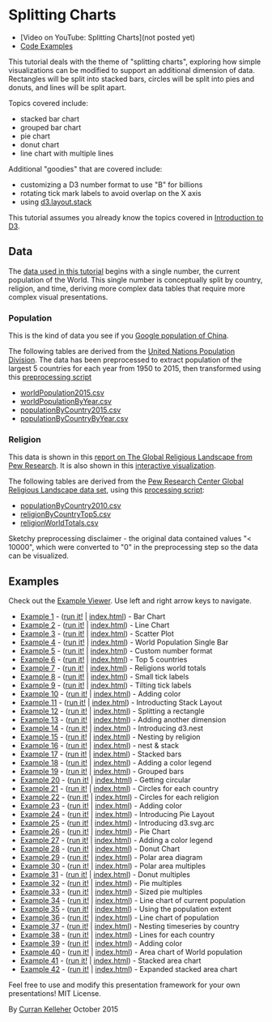 # Splitting Charts

 * [Video on YouTube: Splitting Charts](not posted yet)
 * [Code Examples](http://curran.github.io/screencasts/splittingCharts/examples/viewer/#/)

This tutorial deals with the theme of "splitting charts", exploring how simple visualizations can be modified to support an additional dimension of data. Rectangles will be split into stacked bars, circles will be split into pies and donuts, and lines will be split apart.

Topics covered include:

 * stacked bar chart
 * grouped bar chart
 * pie chart
 * donut chart
 * line chart with multiple lines

Additional "goodies" that are covered include:

 * customizing a D3 number format to use "B" for billions
 * rotating tick mark labels to avoid overlap on the X axis
 * using [d3.layout.stack](https://github.com/mbostock/d3/wiki/Stack-Layout)

This tutorial assumes you already know the topics covered in [Introduction to D3](https://github.com/curran/screencasts/tree/gh-pages/introToD3).

## Data

The [data used in this tutorial](./datasets) begins with a single number, the current population of the World. This single number is conceptually split by country, religion, and time, deriving more complex data tables that require more complex visual presentations.

### Population

This is the kind of data you see if you [Google population of China](https://www.google.com/webhp?sourceid=chrome-instant&ion=1&espv=2&ie=UTF-8#q=population%20of%20china).

The following tables are derived from the [United Nations Population Division](http://esa.un.org/unpd/wpp/DVD/). The data has been preprocessed to extract population of the largest 5 countries for each year from 1950 to 2015, then transformed using this [preprocessing script](https://github.com/curran/data/blob/gh-pages/un/population/2015Extract/process.js)

 * [worldPopulation2015.csv](https://github.com/curran/screencasts/blob/gh-pages/splittingCharts/datasets/worldPopulation2015.csv)
 * [worldPopulationByYear.csv](https://github.com/curran/screencasts/blob/gh-pages/splittingCharts/datasets/worldPopulationByYear.csv)
 * [populationByCountry2015.csv](https://github.com/curran/screencasts/blob/gh-pages/splittingCharts/datasets/populationByCountry2015.csv)
 * [populationByCountryByYear.csv](https://github.com/curran/screencasts/blob/gh-pages/splittingCharts/datasets/populationByCountryByYear.csv)

### Religion

This data is shown in this [report on The Global Religious Landscape from Pew Research](http://www.pewforum.org/2012/12/18/global-religious-landscape-exec/). It is also shown in this [interactive visualization](http://www.globalreligiousfutures.org/explorer#/?subtopic=15&chartType=bar&year=2010&data_type=number&religious_affiliation=all&destination=to&countries=Worldwide&age_group=all&pdfMode=false).

The following tables are derived from the [Pew Research Center Global Religious Landscape data set](https://github.com/curran/data/tree/gh-pages/pew/religion), using this [processing script](https://github.com/curran/data/blob/gh-pages/pew/religion/processed/process.js):

 * [populationByCountry2010.csv](https://github.com/curran/screencasts/blob/gh-pages/splittingCharts/datasets/populationByCountry2010.csv)
 * [religionByCountryTop5.csv](https://github.com/curran/screencasts/blob/gh-pages/splittingCharts/datasets/religionByCountryTop5.csv)
 * [religionWorldTotals.csv](https://github.com/curran/screencasts/blob/gh-pages/splittingCharts/datasets/religionWorldTotals.csv)

Sketchy preprocessing disclaimer - the original data contained values "< 10000", which were converted to "0" in the preprocessing step so the data can be visualized.

## Examples

Check out the [Example Viewer](http://curran.github.io/screencasts/splittingCharts/examples/viewer/#/1). Use left and right arrow keys to navigate.

 * [Example 1](http://curran.github.io/screencasts/splittingCharts/examples/viewer/#/1) - ([run it!](http://curran.github.io/screencasts/splittingCharts/examples/code/snapshot01) | [index.html](http://curran.github.io/screencasts/splittingCharts/examples/viewer/#/1/index.html)) - Bar Chart
 * [Example 2](http://curran.github.io/screencasts/splittingCharts/examples/viewer/#/2) - ([run it!](http://curran.github.io/screencasts/splittingCharts/examples/code/snapshot02) | [index.html](http://curran.github.io/screencasts/splittingCharts/examples/viewer/#/2/index.html)) - Line Chart
 * [Example 3](http://curran.github.io/screencasts/splittingCharts/examples/viewer/#/3) - ([run it!](http://curran.github.io/screencasts/splittingCharts/examples/code/snapshot03) | [index.html](http://curran.github.io/screencasts/splittingCharts/examples/viewer/#/3/index.html)) - Scatter Plot
 * [Example 4](http://curran.github.io/screencasts/splittingCharts/examples/viewer/#/4) - ([run it!](http://curran.github.io/screencasts/splittingCharts/examples/code/snapshot04) | [index.html](http://curran.github.io/screencasts/splittingCharts/examples/viewer/#/4/index.html)) - World Population Single Bar
 * [Example 5](http://curran.github.io/screencasts/splittingCharts/examples/viewer/#/5) - ([run it!](http://curran.github.io/screencasts/splittingCharts/examples/code/snapshot05) | [index.html](http://curran.github.io/screencasts/splittingCharts/examples/viewer/#/5/index.html)) - Custom number format
 * [Example 6](http://curran.github.io/screencasts/splittingCharts/examples/viewer/#/6) - ([run it!](http://curran.github.io/screencasts/splittingCharts/examples/code/snapshot06) | [index.html](http://curran.github.io/screencasts/splittingCharts/examples/viewer/#/6/index.html)) - Top 5 countries
 * [Example 7](http://curran.github.io/screencasts/splittingCharts/examples/viewer/#/7) - ([run it!](http://curran.github.io/screencasts/splittingCharts/examples/code/snapshot07) | [index.html](http://curran.github.io/screencasts/splittingCharts/examples/viewer/#/7/index.html)) - Religions world totals
 * [Example 8](http://curran.github.io/screencasts/splittingCharts/examples/viewer/#/8) - ([run it!](http://curran.github.io/screencasts/splittingCharts/examples/code/snapshot08) | [index.html](http://curran.github.io/screencasts/splittingCharts/examples/viewer/#/8/index.html)) - Small tick labels
 * [Example 9](http://curran.github.io/screencasts/splittingCharts/examples/viewer/#/9) - ([run it!](http://curran.github.io/screencasts/splittingCharts/examples/code/snapshot09) | [index.html](http://curran.github.io/screencasts/splittingCharts/examples/viewer/#/9/index.html)) - Tilting tick labels
 * [Example 10](http://curran.github.io/screencasts/splittingCharts/examples/viewer/#/10) - ([run it!](http://curran.github.io/screencasts/splittingCharts/examples/code/snapshot10) | [index.html](http://curran.github.io/screencasts/splittingCharts/examples/viewer/#/10/index.html)) - Adding color
 * [Example 11](http://curran.github.io/screencasts/splittingCharts/examples/viewer/#/11) - ([run it!](http://curran.github.io/screencasts/splittingCharts/examples/code/snapshot11) | [index.html](http://curran.github.io/screencasts/splittingCharts/examples/viewer/#/11/index.html)) - Introducting Stack Layout
 * [Example 12](http://curran.github.io/screencasts/splittingCharts/examples/viewer/#/12) - ([run it!](http://curran.github.io/screencasts/splittingCharts/examples/code/snapshot12) | [index.html](http://curran.github.io/screencasts/splittingCharts/examples/viewer/#/12/index.html)) - Splitting a rectangle
 * [Example 13](http://curran.github.io/screencasts/splittingCharts/examples/viewer/#/13) - ([run it!](http://curran.github.io/screencasts/splittingCharts/examples/code/snapshot13) | [index.html](http://curran.github.io/screencasts/splittingCharts/examples/viewer/#/13/index.html)) - Adding another dimension
 * [Example 14](http://curran.github.io/screencasts/splittingCharts/examples/viewer/#/14) - ([run it!](http://curran.github.io/screencasts/splittingCharts/examples/code/snapshot14) | [index.html](http://curran.github.io/screencasts/splittingCharts/examples/viewer/#/14/index.html)) - Introducing d3.nest
 * [Example 15](http://curran.github.io/screencasts/splittingCharts/examples/viewer/#/15) - ([run it!](http://curran.github.io/screencasts/splittingCharts/examples/code/snapshot15) | [index.html](http://curran.github.io/screencasts/splittingCharts/examples/viewer/#/15/index.html)) - Nesting by religion
 * [Example 16](http://curran.github.io/screencasts/splittingCharts/examples/viewer/#/16) - ([run it!](http://curran.github.io/screencasts/splittingCharts/examples/code/snapshot16) | [index.html](http://curran.github.io/screencasts/splittingCharts/examples/viewer/#/16/index.html)) - nest & stack
 * [Example 17](http://curran.github.io/screencasts/splittingCharts/examples/viewer/#/17) - ([run it!](http://curran.github.io/screencasts/splittingCharts/examples/code/snapshot17) | [index.html](http://curran.github.io/screencasts/splittingCharts/examples/viewer/#/17/index.html)) - Stacked bars
 * [Example 18](http://curran.github.io/screencasts/splittingCharts/examples/viewer/#/18) - ([run it!](http://curran.github.io/screencasts/splittingCharts/examples/code/snapshot18) | [index.html](http://curran.github.io/screencasts/splittingCharts/examples/viewer/#/18/index.html)) - Adding a color legend
 * [Example 19](http://curran.github.io/screencasts/splittingCharts/examples/viewer/#/19) - ([run it!](http://curran.github.io/screencasts/splittingCharts/examples/code/snapshot19) | [index.html](http://curran.github.io/screencasts/splittingCharts/examples/viewer/#/19/index.html)) - Grouped bars
 * [Example 20](http://curran.github.io/screencasts/splittingCharts/examples/viewer/#/20) - ([run it!](http://curran.github.io/screencasts/splittingCharts/examples/code/snapshot20) | [index.html](http://curran.github.io/screencasts/splittingCharts/examples/viewer/#/20/index.html)) - Getting circular
 * [Example 21](http://curran.github.io/screencasts/splittingCharts/examples/viewer/#/21) - ([run it!](http://curran.github.io/screencasts/splittingCharts/examples/code/snapshot21) | [index.html](http://curran.github.io/screencasts/splittingCharts/examples/viewer/#/21/index.html)) - Circles for each country
 * [Example 22](http://curran.github.io/screencasts/splittingCharts/examples/viewer/#/22) - ([run it!](http://curran.github.io/screencasts/splittingCharts/examples/code/snapshot22) | [index.html](http://curran.github.io/screencasts/splittingCharts/examples/viewer/#/22/index.html)) - Circles for each religion
 * [Example 23](http://curran.github.io/screencasts/splittingCharts/examples/viewer/#/23) - ([run it!](http://curran.github.io/screencasts/splittingCharts/examples/code/snapshot23) | [index.html](http://curran.github.io/screencasts/splittingCharts/examples/viewer/#/23/index.html)) - Adding color
 * [Example 24](http://curran.github.io/screencasts/splittingCharts/examples/viewer/#/24) - ([run it!](http://curran.github.io/screencasts/splittingCharts/examples/code/snapshot24) | [index.html](http://curran.github.io/screencasts/splittingCharts/examples/viewer/#/24/index.html)) - Introducing Pie Layout
 * [Example 25](http://curran.github.io/screencasts/splittingCharts/examples/viewer/#/25) - ([run it!](http://curran.github.io/screencasts/splittingCharts/examples/code/snapshot25) | [index.html](http://curran.github.io/screencasts/splittingCharts/examples/viewer/#/25/index.html)) - Introducing d3.svg.arc
 * [Example 26](http://curran.github.io/screencasts/splittingCharts/examples/viewer/#/26) - ([run it!](http://curran.github.io/screencasts/splittingCharts/examples/code/snapshot26) | [index.html](http://curran.github.io/screencasts/splittingCharts/examples/viewer/#/26/index.html)) - Pie Chart
 * [Example 27](http://curran.github.io/screencasts/splittingCharts/examples/viewer/#/27) - ([run it!](http://curran.github.io/screencasts/splittingCharts/examples/code/snapshot27) | [index.html](http://curran.github.io/screencasts/splittingCharts/examples/viewer/#/27/index.html)) - Adding a color legend
 * [Example 28](http://curran.github.io/screencasts/splittingCharts/examples/viewer/#/28) - ([run it!](http://curran.github.io/screencasts/splittingCharts/examples/code/snapshot28) | [index.html](http://curran.github.io/screencasts/splittingCharts/examples/viewer/#/28/index.html)) - Donut Chart
 * [Example 29](http://curran.github.io/screencasts/splittingCharts/examples/viewer/#/29) - ([run it!](http://curran.github.io/screencasts/splittingCharts/examples/code/snapshot29) | [index.html](http://curran.github.io/screencasts/splittingCharts/examples/viewer/#/29/index.html)) - Polar area diagram
 * [Example 30](http://curran.github.io/screencasts/splittingCharts/examples/viewer/#/30) - ([run it!](http://curran.github.io/screencasts/splittingCharts/examples/code/snapshot30) | [index.html](http://curran.github.io/screencasts/splittingCharts/examples/viewer/#/30/index.html)) - Polar area multiples
 * [Example 31](http://curran.github.io/screencasts/splittingCharts/examples/viewer/#/31) - ([run it!](http://curran.github.io/screencasts/splittingCharts/examples/code/snapshot31) | [index.html](http://curran.github.io/screencasts/splittingCharts/examples/viewer/#/31/index.html)) - Donut multiples
 * [Example 32](http://curran.github.io/screencasts/splittingCharts/examples/viewer/#/32) - ([run it!](http://curran.github.io/screencasts/splittingCharts/examples/code/snapshot32) | [index.html](http://curran.github.io/screencasts/splittingCharts/examples/viewer/#/32/index.html)) - Pie multiples
 * [Example 33](http://curran.github.io/screencasts/splittingCharts/examples/viewer/#/33) - ([run it!](http://curran.github.io/screencasts/splittingCharts/examples/code/snapshot33) | [index.html](http://curran.github.io/screencasts/splittingCharts/examples/viewer/#/33/index.html)) - Sized pie multiples
 * [Example 34](http://curran.github.io/screencasts/splittingCharts/examples/viewer/#/34) - ([run it!](http://curran.github.io/screencasts/splittingCharts/examples/code/snapshot34) | [index.html](http://curran.github.io/screencasts/splittingCharts/examples/viewer/#/34/index.html)) - Line chart of current population
 * [Example 35](http://curran.github.io/screencasts/splittingCharts/examples/viewer/#/35) - ([run it!](http://curran.github.io/screencasts/splittingCharts/examples/code/snapshot35) | [index.html](http://curran.github.io/screencasts/splittingCharts/examples/viewer/#/35/index.html)) - Using the population extent
 * [Example 36](http://curran.github.io/screencasts/splittingCharts/examples/viewer/#/36) - ([run it!](http://curran.github.io/screencasts/splittingCharts/examples/code/snapshot36) | [index.html](http://curran.github.io/screencasts/splittingCharts/examples/viewer/#/36/index.html)) - Line chart of population
 * [Example 37](http://curran.github.io/screencasts/splittingCharts/examples/viewer/#/37) - ([run it!](http://curran.github.io/screencasts/splittingCharts/examples/code/snapshot37) | [index.html](http://curran.github.io/screencasts/splittingCharts/examples/viewer/#/37/index.html)) - Nesting timeseries by country
 * [Example 38](http://curran.github.io/screencasts/splittingCharts/examples/viewer/#/38) - ([run it!](http://curran.github.io/screencasts/splittingCharts/examples/code/snapshot38) | [index.html](http://curran.github.io/screencasts/splittingCharts/examples/viewer/#/38/index.html)) - Lines for each country
 * [Example 39](http://curran.github.io/screencasts/splittingCharts/examples/viewer/#/39) - ([run it!](http://curran.github.io/screencasts/splittingCharts/examples/code/snapshot39) | [index.html](http://curran.github.io/screencasts/splittingCharts/examples/viewer/#/39/index.html)) - Adding color
 * [Example 40](http://curran.github.io/screencasts/splittingCharts/examples/viewer/#/40) - ([run it!](http://curran.github.io/screencasts/splittingCharts/examples/code/snapshot40) | [index.html](http://curran.github.io/screencasts/splittingCharts/examples/viewer/#/40/index.html)) - Area chart of World population
 * [Example 41](http://curran.github.io/screencasts/splittingCharts/examples/viewer/#/41) - ([run it!](http://curran.github.io/screencasts/splittingCharts/examples/code/snapshot41) | [index.html](http://curran.github.io/screencasts/splittingCharts/examples/viewer/#/41/index.html)) - Stacked area chart
 * [Example 42](http://curran.github.io/screencasts/splittingCharts/examples/viewer/#/42) - ([run it!](http://curran.github.io/screencasts/splittingCharts/examples/code/snapshot42) | [index.html](http://curran.github.io/screencasts/splittingCharts/examples/viewer/#/42/index.html)) - Expanded stacked area chart

Feel free to use and modify this presentation framework for your own presentations! MIT License.

By [Curran Kelleher](https://github.com/curran/portfolio) October 2015
